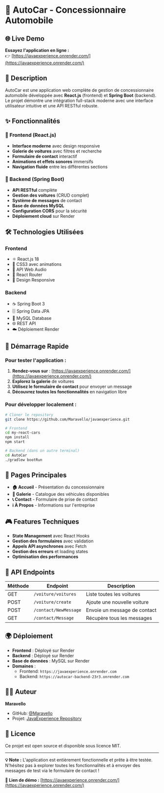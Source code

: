 # 🚗 AutoCar - Concessionnaire Automobile

## 🌐 Live Demo
**Essayez l'application en ligne :**  
👉 [https://javaexperience.onrender.com/](https://javaexperience.onrender.com/)

## 📖 Description

AutoCar est une application web complète de gestion de concessionnaire automobile développée avec **React.js** (frontend) et **Spring Boot** (backend). Le projet démontre une intégration full-stack moderne avec une interface utilisateur intuitive et une API RESTful robuste.

## ✨ Fonctionnalités

### 🎯 Frontend (React.js)
- **Interface moderne** avec design responsive
- **Galerie de voitures** avec filtres et recherche
- **Formulaire de contact** interactif
- **Animations et effets sonores** immersifs
- **Navigation fluide** entre les différentes sections

### 🔧 Backend (Spring Boot)
- **API RESTful** complète
- **Gestion des voitures** (CRUD complet)
- **Système de messages** de contact
- **Base de données MySQL** 
- **Configuration CORS** pour la sécurité
- **Déploiement cloud** sur Render

## 🛠️ Technologies Utilisées

### Frontend
- ⚛️ React.js 18
- 🎨 CSS3 avec animations
- 🎵 API Web Audio
- 🔄 React Router
- 📱 Design Responsive

### Backend
- ☕ Spring Boot 3
- 🗄️ Spring Data JPA
- 🐬 MySQL Database
- 🌐 REST API
- ☁️ Déploiement Render

## 🚀 Démarrage Rapide

### Pour tester l'application :
1. **Rendez-vous sur** : [https://javaexperience.onrender.com/](https://javaexperience.onrender.com/)
2. **Explorez la galerie** de voitures
3. **Utilisez le formulaire de contact** pour envoyer un message
4. **Découvrez toutes les fonctionnalités** en navigation libre

### Pour développer localement :

```bash
# Cloner le repository
git clone https://github.com/Maravello/javaexperience.git

# Frontend
cd my-react-cars
npm install
npm start

# Backend (dans un autre terminal)
cd AutoCar
./gradlew bootRun
```

## 📱 Pages Principales

- **🏠 Accueil** - Présentation du concessionnaire
- **🚗 Galerie** - Catalogue des véhicules disponibles  
- **📞 Contact** - Formulaire de prise de contact
- **ℹ️ À Propos** - Informations sur l'entreprise

## 🎮 Features Techniques

- **State Management** avec React Hooks
- **Gestion des formulaires** avec validation
- **Appels API asynchrones** avec Fetch
- **Gestion des erreurs** et loading states
- **Optimisation des performances**

## 🔄 API Endpoints

| Méthode | Endpoint | Description |
|---------|----------|-------------|
| GET | `/voiture/voitures` | Liste toutes les voitures |
| POST | `/voiture/create` | Ajoute une nouvelle voiture |
| POST | `/contact/NewMessage` | Envoie un message de contact |
| GET | `/contact/Message` | Récupère tous les messages |

## 🌍 Déploiement

- **Frontend** : Déployé sur Render
- **Backend** : Déployé sur Render  
- **Base de données** : MySQL sur Render
- **Domaines** :
  - Frontend: `https://javaexperience.onrender.com`
  - Backend: `https://autocar-backend-23r3.onrender.com`

## 👨‍💻 Auteur

**Maravello**  
- GitHub: [@Maravello](https://github.com/Maravello)
- Projet: [JavaExperience Repository](https://github.com/Maravello/javaexperience)

## 📄 Licence

Ce projet est open source et disponible sous licence MIT.

---

**💡 Note :** L'application est entièrement fonctionnelle et prête à être testée. N'hésitez pas à explorer toutes les fonctionnalités et à envoyer des messages de test via le formulaire de contact !

**🔗 Lien de démo :** [https://javaexperience.onrender.com/](https://javaexperience.onrender.com/)
